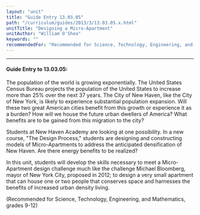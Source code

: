 ```yaml
---
layout: "unit"
title: "Guide Entry 13.03.05"
path: "/curriculum/guides/2013/3/13.03.05.x.html"
unitTitle: "Designing a Micro-Apartment"
unitAuthor: "William O'Shea"
keywords: ""
recommendedFor: "Recommended for Science, Technology, Engineering, and Mathematics, grades 9-12"
---
```

<body>
<hr/>
 <h4>
  Guide Entry to 13.03.05:
 </h4>
 <p>
  The population of the world is growing exponentially. The United States Census Bureau projects the population of the United States to increase more than 25% over the next 37 years. The City of New Haven, like the City of New York, is likely to experience substantial population expansion. Will these two great American cities benefit from this growth or experience it as a burden? How will we house the future urban dwellers of America? What benefits are to be gained from this migration to the city?
  <b>
  </b>
 </p>
<p>
  Students at New Haven Academy are looking at one possibility. In a new course, "The Design Process," students are designing and constructing models of Micro-Apartments to address the anticipated densification of New Haven. Are there energy benefits to be realized?
  <b>
  </b>
 </p>
<p>
  In this unit, students will develop the skills necessary to meet a Micro-Apartment design challenge much like the challenge Michael Bloomberg, mayor of New York City, proposed in 2012; to design a very small apartment that can house one or two people that conserves space and harnesses the benefits of increased urban density living.
  <b>
  </b>
 </p>
<p>
  (Recommended for Science, Technology, Engineering, and Mathematics, grades 9-12)
 </p>


</body>